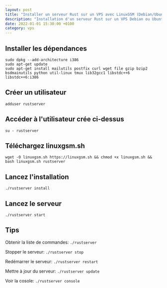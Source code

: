 ```yaml
---
layout: post
title: "Installer un serveur Rust sur un VPS avec LinuxGSM (Debian/Ubuntu)"
description: "Installation d'un serveur Rust sur un VPS Debian ou Ubuntu avec LinuxGSM"
date: 2022-01-01 15:30:00 +0100
category: vps
---
```


## Installer les dépendances

```
sudo dpkg --add-architecture i386  
sudo apt-get update  
sudo apt-get install mailutils postfix curl wget file gzip bzip2 bsdmainutils python util-linux tmux lib32gcc1 libstdc++6 libstdc++6:i386
```

## Créer un utilisateur
``
adduser rustserver
``

## Accéder à l'utilisateur crée ci-dessus
``
su - rustserver
``

## Téléchargez linuxgsm.sh
``
wget -O linuxgsm.sh https://linuxgsm.sh && chmod +x linuxgsm.sh && bash linuxgsm.sh rustserver
``

## Lancez l'installation
``
./rustserver install
``


## Lancez le serveur
``
./rustserver start
``

## Tips

Obtenir la liste de commandes: ``./rustserver``

Stopper le serveur: ``./rustserver stop``

Redémarrer le serveur: ``./rustserver restart``

Mettre à jour du serveur: ``./rustserver update``

Voir la cosole: ``./rustserver console``
